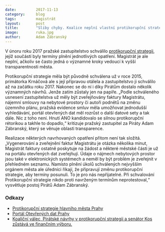 ```yaml
---
date:         2017-11-13
category:     blog
tags:         magistrát
layout:       post
title:        "Sliby chyby. Koalice neplní vlastní protikorupční strategii"
image:        ruka.jpg
author:       Adam Zábranský
---
```

 
V únoru roku 2017 pražské zastupitelstvo schválilo [protikorupční strategii](https://github.com/pirati-web/praha.pirati.cz/blob/gh-pages/assets/pdf/protikorupcni-strategie.pdf), jejíž součástí byly termíny plnění jednotlivých opatření. Magistrát je ale neplní, ačkoliv se často jedná o významné kroky vedoucí k vyšší transparentnosti města.

Protikorupční strategie měla být původně schválena už v roce 2015, primátorka Krnáčová ale s její přípravou otálela a zastupitelstvo ji schválilo až na začátku roku 2017. Nakonec se do ní i díky Pirátům dostalo několik významných návrhů. Jenže zatím zůstaly jen na papíře. „Podle schváleného usnesení zastupitelstva už měly být zveřejňovány faktury Magistrátu, nájemní smlouvy na nebytové prostory či autoři podnětů na změnu územního plánu, pražská evidence smluv měla umožňovat jednodušší vyhledávání, portál otevřených dat měl rozrůst o další datové sety a tak dále. Nic z toho není. Hnutí ANO kandidovalo se silnou protikorupční rétorikou a takhle to dopadlo,“ kritizuje pražský zastupitel za Piráty Adam Zábranský, který se věnuje oblasti transparence.

Realizace některých navrhovaných opatření přitom není tak složitá. „Vygenerování a zveřejnění faktur Magistrátu je otázka několika minut, Magistrát faktury ostatně poskytuje na žádost a některé městské části je už na portálu otevřených dat zveřejňují. Údaje o nájmech nebytových prostor jsou také v elektronických systémech a neměl by být problém je zveřejnit v přehledném seznamu. Namísto plnění úkolů schválených nejvyšším orgánem města ale úředníci říkají, že připravují změnu protikorupční strategie, aby termíny posunuli. To je pro nás nepřijatelné. Při schvalování Protikorupční strategie nikdo proti navrženým termínům neprotestoval,“ vysvětluje postoj Pirátů Adam Zábranský.


### Odkazy 

* [Protikorupční strategie hlavního města Prahy](https://github.com/pirati-web/praha.pirati.cz/blob/gh-pages/assets/pdf/protikorupcni-strategie.pdf)
* [Portál Otevřených dat Prahy](http://opendata.praha.eu/)
* [Koaliční válec, Pirátské návrhy v protikorupční strategii a senátor Kos zůstává ve finančním výboru.](https://praha.pirati.cz/protikorupcni-strategie-schvalena.html)
